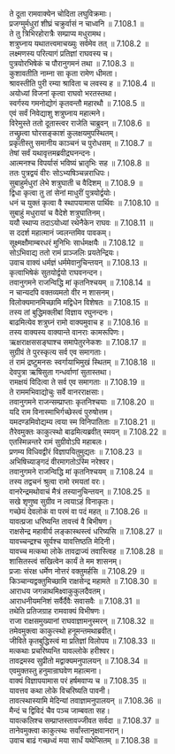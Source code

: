 

  
ते दूता रामवाक्येन चोदिता लघुविक्रमाः।  
प्रजग्मुर्मधुरां शीघ्रं चक्रुर्वासं न चाध्वनि ॥ 7.108.1 ॥   
ते तु त्रिभिरहोरात्रैः सम्प्राप्य मधुरामथ।  
शत्रुघ्नाय यथातत्त्वमाचख्युः सर्वमेव तत् ॥ 7.108.2 ॥   
लक्ष्मणस्य परित्यागं प्रतिज्ञां राघवस्य च।  
पुत्रयोरभिषेकं च पौरानुगमनं तथा ॥ 7.108.3 ॥   
कुशावतीति नाम्ना सा कृता रामेण धीमता।  
श्रावस्तीति पुरी रम्या श्राविता च लवस्य ह ॥ 7.108.4 ॥   
अयोध्यां विजनां कृत्वा राघवो भरतस्तथा।  
स्वर्गस्य गमनोद्योगं कृतवन्तौ महारथौ ॥ 7.108.5 ॥   
एवं सर्वं निवेद्याशु शत्रुघ्नाय महात्मने।  
विरेमुस्ते ततो दूतास्त्वर राजेति चाब्रुवन् ॥ 7.108.6 ॥   
तच्छ्रुत्वा घोरसङ्काशं कुलक्षयमुपस्थितम्।  
प्रकृतीस्तु समानीय काञ्चनं च पुरोधसम् ॥ 7.108.7 ॥   
तेषां सर्वं यथावृत्तमब्रवीद्रघनन्दनः।  
आत्मनश्च विपर्यासं भविष्यं भ्रातृभिः सह ॥ 7.108.8 ॥   
ततः पुत्रद्वयं वीरः सोऽभ्यषिञ्चन्नराधिपः।  
सुबाहुर्मधुरां लेभे शत्रुघाती च वैदिशम् ॥ 7.108.9 ॥   
द्विधा कृत्वा तु तां सेनां माधुरीं पुत्रयोर्द्वयोः।  
धनं च युक्तं कृत्वा वै स्थापयामास पार्थिवः ॥ 7.108.10 ॥   
सुबाहुं मधुरायां च वैदेशे शत्रुघातिनम्।  
ययौ स्थाप्य तदाऽयोध्यां रथेनैकेन राघवः ॥ 7.108.11 ॥   
स ददर्श महात्मानं ज्वलन्तमिव पावकम्।  
सूक्ष्मक्षौमाम्बरधरं मुनिभिः सार्धमक्षयैः ॥ 7.108.12 ॥   
सोऽभिवाद्य ततो रामं प्राञ्जलिः प्रयतेन्द्रियः।  
उवाच वाक्यं धर्मज्ञं धर्ममेवानुचिन्तयन् ॥ 7.108.13 ॥   
कृत्वाभिषेकं सुतयोर्द्वयो राघवनन्दन।  
तवानुगमने राजन्विद्धि मां कृतनिश्चयम् ॥ 7.108.14 ॥   
न चान्यदपि वक्तव्यमतो वीर न शासनम्।  
विलोक्यमानमिच्छामि मद्विधेन विशेषतः ॥ 7.108.15 ॥   
तस्य तां बुद्धिमक्लीबां विज्ञाय रघुनन्दनः।  
बाढमित्येव शत्रुघ्नं रामो वाक्यमुवाच ह ॥ 7.108.16 ॥   
तस्य वाक्यस्य वाक्यान्ते वानराः कामरूपिणः।  
ऋक्षराक्षससङ्घाश्च समापेतुरनेकशः ॥ 7.108.17 ॥   
सुग्रीवं ते पुरस्कृत्य सर्व एव समागताः।  
तं रामं द्रष्टुमनसः स्वर्गायाभिमुखं स्थितम् ॥ 7.108.18 ॥   
देवपुत्रा ऋषिसुता गन्धर्वाणां सुतास्तथा।  
रामक्षयं विदित्वा ते सर्व एव समागताः ॥ 7.108.19 ॥   
ते राममभिवाद्योचुः सर्वे वानरराक्षसाः।  
तवानुगमने राजन्सम्प्राप्ताः कृतनिश्चयाः ॥ 7.108.20 ॥   
यदि राम विनास्माभिर्गच्छेस्त्वं पुरुषोत्तम।  
यमदण्डमिवोद्यम्य त्वया स्म विनिपातिताः ॥ 7.108.21 ॥   
तैरेवमुक्तः काकुत्स्थो बाढमित्यब्रवीत् स्मयन् ॥ 7.108.22 ॥   
एतस्मिन्नन्तरे रामं सुग्रीवोऽपि महाबलः।  
प्रणम्य विधिवद्वीरं विज्ञापयितुमुद्यतः ॥ 7.108.23 ॥   
अभिषिच्याङ्गदं वीरमागतोऽस्मि नरेश्वर।  
तवानुगमने राजन्विद्धि मां कृतनिश्चयम् ॥ 7.108.24 ॥   
तस्य तद्वचनं श्रुत्वा रामो रमयतां वरः।  
वानरेन्द्रमथोवाचं मैत्रं तस्यानुचिन्तयन् ॥ 7.108.25 ॥   
सखे शृणुष्व सुग्रीव न त्वयाऽहं विनाकृतः।  
गच्छेयं देवलोकं वा परमं वा पदं महत् ॥ 7.108.26 ॥   
यावत्प्रजा धरिष्यन्ति तावत्त्वं वै बिभीषण।  
राक्षसेन्द्र महावीर्य लङ्कास्थस्त्वं धरिष्यसि ॥ 7.108.27 ॥   
यावच्चन्द्रश्च सूर्यश्च यावत्तिष्ठति मेदिनी।  
यावच्च मत्कथा लोके तावद्राज्यं तवास्त्विह ॥ 7.108.28 ॥   
शासितस्त्वं सखित्वेन कार्यं ते मम शासनम्।  
प्रजाः संरक्ष धर्मेण नोत्तरं वक्तुमर्हसि ॥ 7.108.29 ॥   
किञ्चान्यद्वक्तुमिच्छामि राक्षसेन्द्र महामते ॥ 7.108.30 ॥   
आराधय जगन्नाथमिक्ष्वाकुकुलदैवतम्।  
आराधनीयमनिशं सर्वैर्दैवैः सवासवैः ॥ 7.108.31 ॥   
तथेति प्रतिजग्राह रामवाक्यं विभीषणः।  
राजा राक्षसमुख्यानां राघवाज्ञामनुस्मरन् ॥ 7.108.32 ॥   
तमेवमुक्त्वा काकुत्स्थो हनूमन्तमथाब्रवीत्।  
जीविते कृतबुद्धिस्त्वं मा प्रतिज्ञां विलोपय ॥ 7.108.33 ॥   
मत्कथाः प्रचरिष्यन्ति यावल्लोके हरीश्वर।  
तावद्रमस्व सुप्रीतो मद्वाक्यमनुपालयन् ॥ 7.108.34 ॥   
एवमुक्तस्तु हनुमान्राघवेण महात्मना।  
वाक्यं विज्ञापयामास परं हर्षमवाप्य च ॥ 7.108.35 ॥   
यावत्तव कथा लोके विचरिष्यति पावनी।  
तावत्स्थास्यामि मेदिन्यां तवाज्ञामनुपालयन् ॥ 7.108.36 ॥   
मैन्दं च द्विविदं चैव पञ्च जाम्बवता सह।  
यावत्कलिश्च सम्प्राप्तस्तावज्जीवत सर्वदा ॥ 7.108.37 ॥   
तानेवमुक्त्वा काकुत्स्थः सर्वांस्तानृक्षवानरान्।  
उवाच बाढं गच्छध्वं मया सार्धं यथेप्सितम् ॥ 7.108.38 ॥   
